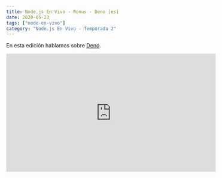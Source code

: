 ```yaml
---
title: Node.js En Vivo - Bonus - Deno [es]
date: 2020-05-23
tags: ["node-en-vivo"]
category: "Node.js En Vivo - Temporada 2"
---
```


En esta edición hablamos sobre [Deno](https://deno.land).

<iframe class="mt-2" width="560" height="315" src="https://www.youtube.com/embed/SXl0YzCLhCo" title="YouTube video player" frameborder="0" allow="accelerometer; autoplay; clipboard-write; encrypted-media; gyroscope; picture-in-picture" allowfullscreen></iframe>

